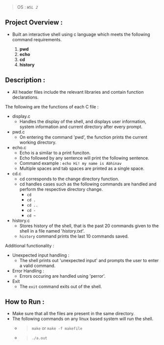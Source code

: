 
> OS : _`WSL 2`_

## Project Overview :

- Built an interactive shell using c language which meets the following command requirements. <br>

  1. **pwd**
  2. **echo**
  3. **cd**
  4. **history**

## Description :

- All header files include the relevant libraries and contain function declarations.

The following are the functions of each C file :

- display.c
  - Handles the display of the shell, and displays user information, system information and current directory after every prompt.
- pwd.c
  - On entering the command 'pwd', the function prints the current working directory.
- echo.c
  - Echo is a similar to a print funciton.
  - Echo followed by any sentence will print the following sentence.
  - Command example : `echo Hi! my name is Abhinav`
  - Multiple spaces and tab spaces are printed as a single space.
- cd.c
  - cd corresponds to the change directory function.
  - cd handles cases such as the following commands are handled and perform the respective directory change.
    - `cd`
    - `cd .`
    - `cd ..`
    - `cd -`
    - `cd ~`
- history.c
  - Stores history of the shell, that is the past 20 commands given to the shell in a file named '_history.txt_'.
  - `history` command prints the last 10 commands saved.

Additional functionality :

- Unexpected input handling :
  - The shell prints out 'unexpected input' and prompts the user to enter a valid command.
- Error Handling :
  - Errors occuring are handled using 'perror'.
- Exit
  - The `exit` command exits out of the shell.

## How to Run :

- Make sure that all the files are present in the same directory.
- The following commands on any linux based system will run the shell.
  - > `make` or `make -f makefile`
  - > `./a.out`
